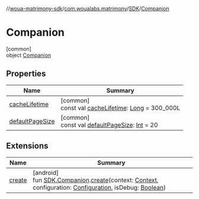 //[woua-matrimony-sdk](../../../../index.md)/[com.woualabs.matrimony](../../index.md)/[SDK](../index.md)/[Companion](index.md)

# Companion

[common]\
object [Companion](index.md)

## Properties

| Name | Summary |
|---|---|
| [cacheLifetime](cache-lifetime.md) | [common]<br>const val [cacheLifetime](cache-lifetime.md): [Long](https://kotlinlang.org/api/latest/jvm/stdlib/kotlin/-long/index.html) = 300_000L |
| [defaultPageSize](default-page-size.md) | [common]<br>const val [defaultPageSize](default-page-size.md): [Int](https://kotlinlang.org/api/latest/jvm/stdlib/kotlin/-int/index.html) = 20 |

## Extensions

| Name | Summary |
|---|---|
| [create](../../create.md) | [android]<br>fun [SDK.Companion](index.md#565128667%2FExtensions%2F1327381271).[create](../../create.md)(context: [Context](https://developer.android.com/reference/kotlin/android/content/Context.html), configuration: [Configuration](../../-configuration/index.md), isDebug: [Boolean](https://kotlinlang.org/api/latest/jvm/stdlib/kotlin/-boolean/index.html)) |
